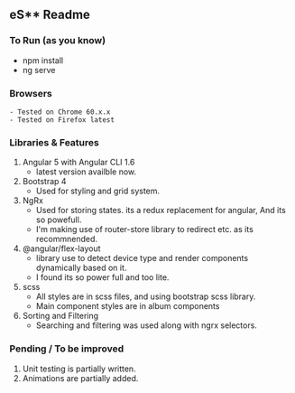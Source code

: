 ## eS** Readme

### To Run (as you know)
 - npm install
 - ng serve

### Browsers
    - Tested on Chrome 60.x.x
    - Tested on Firefox latest


### Libraries & Features
1. Angular 5 with Angular CLI 1.6
   - latest version availble now.
2. Bootstrap 4
   - Used for styling and grid system.
3. NgRx
   - Used for storing states. its a redux replacement for angular, And its so powefull.
   - I'm making use of router-store library to redirect etc. as its recommnended.
4. @angular/flex-layout
   - library use to detect device type and render components dynamically based on it.
   - I found its so power full and too lite.
5. scss
    - All styles are in scss files, and using bootstrap scss library.
    - Main component styles are in album components
6. Sorting and Filtering
    - Searching and filtering was used along with ngrx selectors.


### Pending / To be improved
1. Unit testing is partially written.
2. Animations are partially added.

